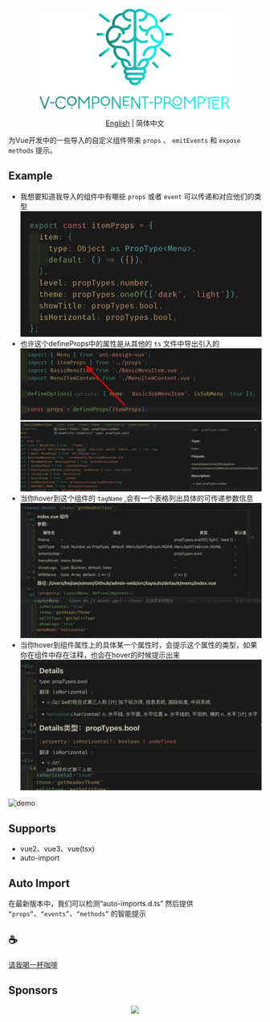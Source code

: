 <p align="center">
<img height="200" src="./assets/kv.png" alt="v component prompter">
</p>
<p align="center"> <a href="./README.md">English</a> | 简体中文</p>

为Vue开发中的一些导入的自定义组件带来 `props` 、 `emitEvents` 和 `expose methods` 提示。

## Example
- 我想要知道我导入的组件中有哪些 `props` 或者 `event` 可以传递和对应他们的类型
![demo](/assets/1.jpg)
- 也许这个defineProps中的属性是从其他的 `ts` 文件中导出引入的
![demo](/assets/2.jpg)
![demo](/assets/3.jpg)
- 当你hover到这个组件的 `tagName` ,会有一个表格列出具体的可传递参数信息
![demo](/assets/4.jpg)
- 当你hover到组件属性上的具体某一个属性时，会提示这个属性的类型，如果你在组件中存在注释，也会在hover的时候提示出来
![demo](/assets/5.jpg)


![demo](/assets/demo.gif)

## Supports
- vue2、vue3、vue(tsx)
- auto-import


## Auto Import

在最新版本中，我们可以检测“auto-imports.d.ts” 然后提供 `“props”`、`“events”`、`“methods”` 的智能提示 

## :coffee:

[请我喝一杯咖啡](https://github.com/Simon-He95/sponsor)

## Sponsors

<p align="center">
  <a href="https://cdn.jsdelivr.net/gh/Simon-He95/sponsor/sponsors.svg">
    <img src="https://cdn.jsdelivr.net/gh/Simon-He95/sponsor/sponsors.png"/>
  </a>
</p>
